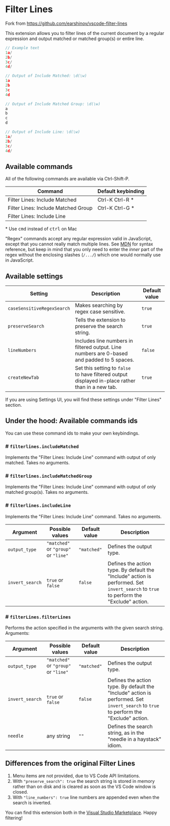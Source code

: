 # Filter Lines

Fork from <https://github.com/earshinov/vscode-filter-lines>

This extension allows you to filter lines of the current document by a regular expression and output matched or matched group(s) or entire line.

```javascript
// Example text
1a/
2b/
3c/
4d/

// Output of Include Matched: \d(\w)
1a
2b
3c
4d

// Output of Include Matched Group: \d(\w)
a
b
c
d

// Output of Include Line: \d(\w)
1a/
2b/
3c/
4d/
```

## Available commands

All of the following commands are available via Ctrl-Shift-P.

| Command                             | Default keybinding |
| ----------------------------------- | ------------------ |
| Filter Lines: Include Matched       | Ctrl-K Ctrl-R \*   |
| Filter Lines: Include Matched Group | Ctrl-K Ctrl-G \*   |
| Filter Lines: Include Line          |                    |

\* Use <kbd>cmd</kbd> instead of <kbd>ctrl</kbd> on Mac

"Regex" commands accept any regular expression valid in JavaScript, except that you cannot really match multiple lines.
See [MDN](https://developer.mozilla.org/en-US/docs/Web/JavaScript/Guide/Regular_Expressions) for syntax reference, but
keep in mind that you only need to enter the _inner_ part of the regex without the enclosing slashes (`/.../`)
which one would normally use in JavaScript.

## Available settings

| Setting                    | Description                                                                                      | Default value |
| -------------------------- | ------------------------------------------------------------------------------------------------ | ------------- |
| `caseSensitiveRegexSearch` | Makes searching by regex case sensitive.                                                         | `true`        |
| `preserveSearch`           | Tells the extension to preserve the search string.                                               | `true`        |
| `lineNumbers`              | Includes line numbers in filtered output. Line numbers are 0-based and padded to 5 spaces.       | `false`       |
| `createNewTab`             | Set this setting to `false` to have filtered output displayed in-place rather than in a new tab. | `true`        |

If you are using Settings UI, you will find these settings under "Filter Lines" section.

## Under the hood: Available commands ids

You can use these command ids to make your own keybindings.

### # `filterlines.includeMatched`

Implements the "Filter Lines: Include Line" command with output of only matched. Takes no arguments.

### # `filterlines.includeMatchedGroup`

Implements the "Filter Lines: Include Line" command with output of only matched group(s). Takes no arguments.

### # `filterlines.includeLine`

Implements the "Filter Lines: Include Line" command. Takes no arguments.

| Argument        | Possible values                      | Default value | Description                                                                                                                           |
| --------------- | ------------------------------------ | ------------- | ------------------------------------------------------------------------------------------------------------------------------------- |
| `output_type`   | `"matched"` or `"group"` or `"line"` | `"matched"`   | Defines the output type.                                                                                                              |
| `invert_search` | `true` or `false`                    | `false`       | Defines the action type. By default the "Include" action is performed. Set `invert_search` to `true` to perform the "Exclude" action. |

### # `filterLines.filterLines`

Performs the action specified in the arguments with the given search string. Arguments:

| Argument        | Possible values                      | Default value | Description                                                                                                                           |
| --------------- | ------------------------------------ | ------------- | ------------------------------------------------------------------------------------------------------------------------------------- |
| `output_type`   | `"matched"` or `"group"` or `"line"` | `"matched"`   | Defines the output type.                                                                                                              |
| `invert_search` | `true` or `false`                    | `false`       | Defines the action type. By default the "Include" action is performed. Set `invert_search` to `true` to perform the "Exclude" action. |
| `needle`        | any string                           | `""`          | Defines the search string, as in the "needle in a haystack" idiom.                                                                    |

## Differences from the original Filter Lines

1. Menu items are not provided, due to VS Code API limitations.
1. With `"preserve_search": true` the search string is stored in memory rather than on disk and is cleared as soon as the VS Code window is closed.
1. With `"line_numbers": true` line numbers are appended even when the search is inverted.

You can find this extension both in the [Visual Studio Marketplace][]. Happy filtering!

[filter lines (sublime text plugin)]: https://packagecontrol.io/packages/Filter%20Lines
[visual studio marketplace]: https://marketplace.visualstudio.com/
